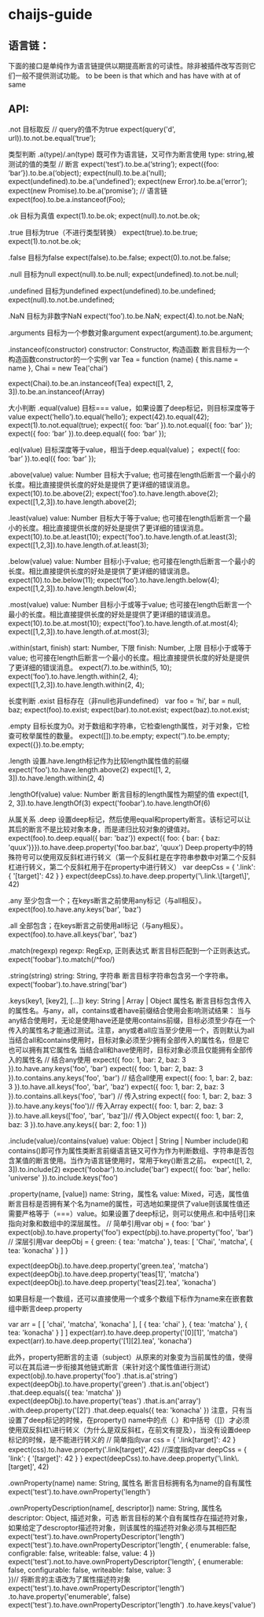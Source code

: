 # chaijs-guide

## 语言链：
下面的接口是单纯作为语言链提供以期提高断言的可读性。除非被插件改写否则它们一般不提供测试功能。
to
be
been
is
that
which
and
has
have
with
at
of
same

## API:
.not
目标取反
// query的值不为true
expect(query('d', url)).to.not.be.equal(‘true’);

类型判断
.a(type)/.an(type)
既可作为语言链，又可作为断言使用
type: string,被测试的值的类型
// 断言
expect(‘test’).to.be.a(‘string’);
expect({foo: ‘bar’}).to.be.a(‘object);
expect(null).to.be.a(‘null);
expect(undefined).to.be.a(‘undefined’);
expect(new Error).to.be.a(‘error’);
expect(new Promise).to.be.a(‘promise’);
// 语言链
expect(foo).to.be.a.instanceof(Foo);

.ok
目标为真值
expect(1).to.be.ok;
expect(null).to.not.be.ok;

.true
目标为true（不进行类型转换）
expect(true).to.be.true;
expect(1).to.not.be.ok;

.false
目标为false
expect(false).to.be.false;
expect(0).to.not.be.false;

.null
目标为null
expect(null).to.be.null;
expect(undefined).to.not.be.null;

.undefined
目标为undefined
expect(undefined).to.be.undefined;
expect(null).to.not.be.undefined;

.NaN
目标为非数字NaN
expect(‘foo’).to.be.NaN;
expect(4).to.not.be.NaN;

.arguments
目标为一个参数对象argument
expect(argument).to.be.argument;

.instanceof(constructor)
constructor: Constructor, 构造函数
断言目标为一个构造函数constructor的一个实例
var Tea = function (name) { this.name = name },
  Chai = new Tea('chai')

expect(Chai).to.be.an.instanceof(Tea)
expect([1, 2, 3]).to.be.an.instanceof(Array)


大小判断
.equal(value)
目标=== value，如果设置了deep标记，则目标深度等于value
expect(‘hello’).to.equal(‘hello’);
expect(42).to.equal(42);
expect(1).to.not.equal(true);
expect({ foo: ‘bar’ }).to.not.equal({ foo: ‘bar’ });
expect({ foo: ‘bar’ }).to.deep.equal({ foo: ‘bar’ });

.eql(value)
目标深度等于value，相当于deep.equal(value)；
expect({ foo: ‘bar’ }).to.eql({ foo: ‘bar’ });

.above(value)
value: Number
目标大于value;
也可接在length后断言一个最小的长度。相比直接提供长度的好处是提供了更详细的错误消息。
expect(10).to.be.above(2);
expect(‘foo’).to.have.length.above(2);
expect([1,2,3]).to.have.length.above(2);

.least(value)
value: Number
目标大于等于value;
也可接在length后断言一个最小的长度。相比直接提供长度的好处是提供了更详细的错误消息。
expect(10).to.be.at.least(10);
expect(‘foo’).to.have.length.of.at.least(3);
expect([1,2,3]).to.have.length.of.at.least(3);

.below(value)
value: Number
目标小于value;
也可接在length后断言一个最小的长度。相比直接提供长度的好处是提供了更详细的错误消息。
expect(10).to.be.below(11);
expect(‘foo’).to.have.length.below(4);
expect([1,2,3]).to.have.length.below(4);

.most(value)
value: Number
目标小于或等于value;
也可接在length后断言一个最小的长度。相比直接提供长度的好处是提供了更详细的错误消息。
expect(10).to.be.at.most(10);
expect(‘foo’).to.have.length.of.at.most(4);
expect([1,2,3]).to.have.length.of.at.most(3);

.within(start, finish)
start: Number, 下限
finish: Number, 上限
目标小于或等于value;
也可接在length后断言一个最小的长度。相比直接提供长度的好处是提供了更详细的错误消息。
expect(7).to.be.within(5, 10);
expect(‘foo’).to.have.length.within(2, 4);
expect([1,2,3]).to.have.length.within(2, 4);


长度判断
.exist
目标存在（非null也非undefined）
var foo = ‘hi’,
   bar = null,
   baz;
expect(foo).to.exist;
expect(bar).to.not.exist;
expect(baz).to.not.exist;

.empty
目标长度为0。对于数组和字符串，它检查length属性，对于对象，它检查可枚举属性的数量。
expect([]).to.be.empty;
expect(‘’).to.be.empty;
expect({}).to.be.empty;

.length
设置.have.length标记作为比较length属性值的前缀
expect('foo').to.have.length.above(2)
expect([1, 2, 3]).to.have.length.within(2, 4)

.lengthOf(value)
value: Number
断言目标的length属性为期望的值
expect([1, 2, 3]).to.have.lengthOf(3)
expect('foobar').to.have.lengthOf(6)


从属关系
.deep
设置deep标记，然后使用equal和property断言。该标记可以让其后的断言不是比较对象本身，而是递归比较对象的键值对。
expect(foo).to.deep.equal({ bar: 'baz'})
expect({ foo: { bar: { baz: 'quux'}}}).to.have.deep.property('foo.bar.baz', 'quux')
Deep.property中的特殊符号可以使用双反斜杠进行转义（第一个反斜杠是在字符串参数中对第二个反斜杠进行转义，第二个反斜杠用于在property中进行转义）
var deepCss = { '.link': { '[target]': 42 } }
expect(deepCss).to.have.deep.property('\\.link.\\[target\\]', 42)

.any
至少包含一个；在keys断言之前使用any标记（与all相反）。
expect(foo).to.have.any.keys('bar', 'baz')

.all
全部包含；在keys断言之前使用all标记（与any相反）。
expect(foo).to.have.all.keys('bar', 'baz')

.match(regexp)
regexp: RegExp, 正则表达式
断言目标匹配到一个正则表达式。
expect('foobar').to.match(/^foo/)

.string(string)
string: String, 字符串
断言目标字符串包含另一个字符串。
expect('foobar').to.have.string('bar')

.keys(key1, [key2], [...])
key: String | Array | Object 属性名
断言目标包含传入的属性名。与any，all，contains或者have前缀结合使用会影响测试结果：
当与any结合使用时，无论是使用have还是使用contains前缀，目标必须至少存在一个传入的属性名才能通过测试。注意，any或者all应当至少使用一个，否则默认为all
当结合all和contains使用时，目标对象必须至少拥有全部传入的属性名，但是它也可以拥有其它属性名
当结合all和have使用时，目标对象必须且仅能拥有全部传入的属性名
// 结合any使用
expect({ foo: 1, bar: 2, baz: 3 }).to.have.any.keys('foo', 'bar')
expect({ foo: 1, bar: 2, baz: 3 }).to.contains.any.keys('foo', 'bar')
// 结合all使用
expect({ foo: 1, bar: 2, baz: 3 }).to.have.all.keys('foo', 'bar', 'baz')
expect({ foo: 1, bar: 2, baz: 3 }).to.contains.all.keys('foo', 'bar')
// 传入string
expect({ foo: 1, bar: 2, baz: 3 }).to.have.any.keys('foo')// 传入Array
expect({ foo: 1, bar: 2, baz: 3 }).to.have.all.keys(['foo', 'bar', 'baz'])// 传入Object
expect({ foo: 1, bar: 2, baz: 3 }).to.have.any.keys({ bar: 2, foo: 1 })

.include(value)/contains(value)
value: Object | String | Number
include()和contains()即可作为属性类断言前缀语言链又可作为作为判断数组、字符串是否包含某值的断言使用。当作为语言链使用时，常用于key()断言之前。
expect([1, 2, 3]).to.include(2)
expect('foobar').to.include('bar')
expect({ foo: 'bar', hello: 'universe' }).to.include.keys('foo')

.property(name, [value])
name: String，属性名
value: Mixed，可选，属性值
断言目标是否拥有某个名为name的属性，可选地如果提供了value则该属性值还需要严格等于（===）value。如果设置了deep标记，则可以使用点.和中括号[]来指向对象和数组中的深层属性。
// 简单引用var obj = { foo: 'bar' }
expect(obj).to.have.property('foo')
expect(pbj).to.have.property('foo', 'bar')
// 深层引用var deepObj = {
  green: { tea: 'matcha' },
  teas: [ 'Chai', 'matcha', { tea: 'konacha' } ]
}

expect(deepObj).to.have.deep.property('green.tea', 'matcha')
expect(deepObj).to.have.deep.property('teas[1]', 'matcha')
expect(deepObj).to.have.deep.property('teas[2].tea', 'konacha')

如果目标是一个数组，还可以直接使用一个或多个数组下标作为name来在嵌套数组中断言deep.property

var arr = [
  [ 'chai', 'matcha', 'konacha' ],
  [ { tea: 'chai' },
    { tea: 'matcha' },
    { tea: 'konacha' }
  ]
]
expect(arr).to.have.deep.property('[0][1]', 'matcha')
expect(arr).to.have.deep.property('[1][2].tea', 'konacha')

此外，property把断言的主语（subject）从原来的对象变为当前属性的值，使得可以在其后进一步衔接其他链式断言（来针对这个属性值进行测试）
expect(obj).to.have.property('foo')
  .that.is.a('string')
expect(deepObj).to.have.property('green')
  .that.is.an('object')
  .that.deep.equals({ tea: 'matcha' })
expect(deepObj).to.have.property('teas')
  .that.is.an('array')
  .with.deep.property('[2]')
    .that.deep.equals({ tea: 'konacha' })
注意，只有当设置了deep标记的时候，在property() name中的点（.）和中括号（[]）才必须使用双反斜杠\进行转义（为什么是双反斜杠，在前文有提及），当没有设置deep标记的时候，是不能进行转义的
// 简单指向var css = { '.link[target]': 42 }
expect(css).to.have.property('.link[target]', 42)
//深度指向var deepCss = { 'link': { '[target]': 42 } }
expect(deepCss).to.have.deep.property('\\.link\\.[target]', 42)

.ownProperty(name)
name: String, 属性名
断言目标拥有名为name的自有属性
expect('test').to.have.ownProperty('length')

.ownPropertyDescription(name[, descriptor])
name: String, 属性名
descriptor: Object, 描述对象，可选
断言目标的某个自有属性存在描述符对象，如果给定了descroptor描述符对象，则该属性的描述符对象必须与其相匹配
expect('test').to.have.ownPropertyDescriptor('length')
expect('test').to.have.ownPropertyDescriptor('length', {
  enumerable: false,
  configrable: false,
  writeable: false,
  value: 4
})
expect('test').not.to.have.ownPropertyDescriptor('length', {
  enumerable: false,
  configurable: false,
  writeable: false,
  value: 3  
})// 将断言的主语改为了属性描述符对象
expect('test').to.have.ownPropertyDescriptor('length')
  .to.have.property('enumerable', false)
expect('test').to.have.ownPropertyDescriptor('length')
  .to.have.keys('value')


